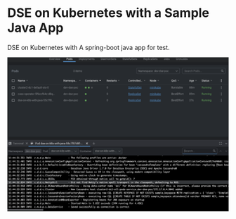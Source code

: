 # DSE on Kubernetes with a Sample Java App


DSE on Kubernetes with A spring-boot java app for test.

![deployed](dse-on-k8s-with-java.png)
